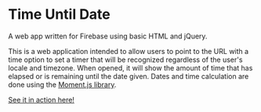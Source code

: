 # Time Until Date
A web app written for Firebase using basic HTML and jQuery.

This is a web application intended to allow users to point to the URL with a time option to set a timer that will be recognized regardless of the user's locale and timezone. When opened, it will show the amount of time that has elapsed or is remaining until the date given. Dates and time calculation are done using the [Moment.js library](https://momentjs.com/). 

[See it in action here!](https://timeuntildate.web.app/)